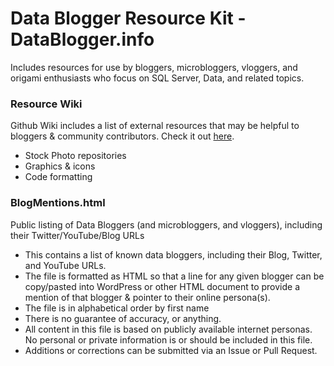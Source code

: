 # Data Blogger Resource Kit - DataBlogger.info

Includes resources for use by bloggers, microbloggers, vloggers, and origami enthusiasts who focus on SQL Server, Data, and related topics.

### Resource Wiki
Github Wiki includes a list of external resources that may be helpful to bloggers & community contributors. Check it out [here](https://github.com/amtwo/Data-Blogger-Resource-Kit/wiki).
* Stock Photo repositories
* Graphics & icons
* Code formatting

### BlogMentions.html
Public listing of Data Bloggers (and microbloggers, and vloggers), including their Twitter/YouTube/Blog URLs
* This contains a list of known data bloggers, including their Blog, Twitter, and YouTube URLs.
* The file is formatted as HTML so that a line for any given blogger can be copy/pasted into WordPress or other HTML document to provide a mention of that blogger & pointer to their online persona(s).
* The file is in alphabetical order by first name
* There is no guarantee of accuracy, or anything.
* All content in this file is based on publicly available internet personas. No personal or private information is or should be included in this file.
* Additions or corrections can be submitted via an Issue or Pull Request.

